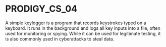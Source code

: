 # PRODIGY_CS_04
A simple keylogger is a program that records keystrokes typed on a keyboard. It runs in the background and logs all key inputs into a file, often used for monitoring or spying. While it can be used for legitimate testing, it is also commonly used in cyberattacks to steal data.
